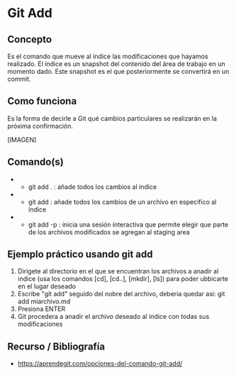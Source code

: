 # Git Add

## Concepto

Es el comando que mueve al índice las modificaciones que hayamos realizado. El índice es un snapshot del contenido del área de trabajo en un momento dado.
Este snapshot es el que posteriormente se convertirá en un commit.

## Como funciona

Es la forma de decirle a Git qué cambios particulares se realizarán en la próxima confirmación.

[IMAGEN]

## Comando(s)

+ - git add . : añade todos los cambios al indice
+ - git add <file> : añade todos los cambios de un archivo en especifico al indice
+ - git add -p : inicia una sesión interactiva que permite elegir que parte de los archivos modificados se agregan al staging area

## Ejemplo práctico usando git add <file> 

1. Dirigete al directorio en el que se encuentran los archivos a anadir al indice (usa los comandos [cd], [cd..], [mkdir], [ls]) para poder ubbicarte en el lugar deseado
2. Escribe "git add" seguido del nobre del archivo, deberia quedar asi: git add miarchivo.md
3. Presiona ENTER
4. Git procedera a anadir el archivo deseado al indice con todas sus modificaciones

## Recurso / Bibliografía
- https://aprendegit.com/opciones-del-comando-git-add/